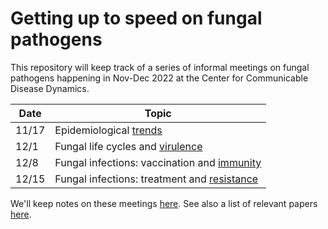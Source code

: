 # Getting up to speed on fungal pathogens 

This repository will keep track of a series of informal meetings on fungal pathogens happening in Nov-Dec 2022 at the Center for Communicable Disease Dynamics. 

|  Date  | Topic                                                            |
| ------ | -----                                                            |
|  11/17 | Epidemiological [trends](papers/trends)                          |
|  12/1  | Fungal life cycles and [virulence](papers/virulence)             |
|  12/8  | Fungal infections: vaccination and [immunity](papers/immunity)   |
|  12/15 | Fungal infections: treatment and [resistance](papers/resistance) |

We'll keep notes on these meetings [here](notes/meeting_notes.md). See also a list of relevant papers [here](https://docs.google.com/spreadsheets/d/1AS6p1e4UQBDb9fxFXGkGohGlO3GPPtHxiz9EZnNnrQQ/edit?usp=sharing).

